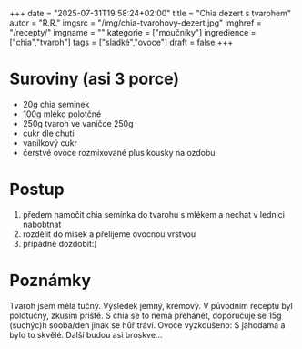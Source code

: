 
+++
date = "2025-07-31T19:58:24+02:00"
title = "Chia dezert s tvarohem"
autor = "R.R."
imgsrc = "/img/chia-tvarohovy-dezert.jpg"
imghref = "/recepty/"
imgname = ""
kategorie = ["moučníky"]
ingredience = ["chia","tvaroh"]
tags = ["sladké","ovoce"]
draft = false
+++


# Suroviny (asi 3 porce)
- 20g chia semínek
- 100g mléko polotčné
- 250g tvaroh ve vaničce 250g 
- cukr dle chuti
- vanilkový cukr
- čerstvé ovoce rozmixované plus kousky na ozdobu

# Postup
1. předem namočit chia semínka do tvarohu s mlékem a nechat v lednici nabobtnat
2. rozdělit do misek a přelijeme ovocnou vrstvou
3. případně dozdobit:)

# Poznámky
Tvaroh jsem měla tučný. Výsledek jemný, krémový. V původním receptu byl polotučný, zkusím příště. S chia se to nemá přehánět, doporučuje se 15g (suchýc)h sooba/den jinak se hůř tráví.
Ovoce vyzkoušeno: S jahodama a bylo to skvělé. Další budou asi broskve...

<!-- --> 